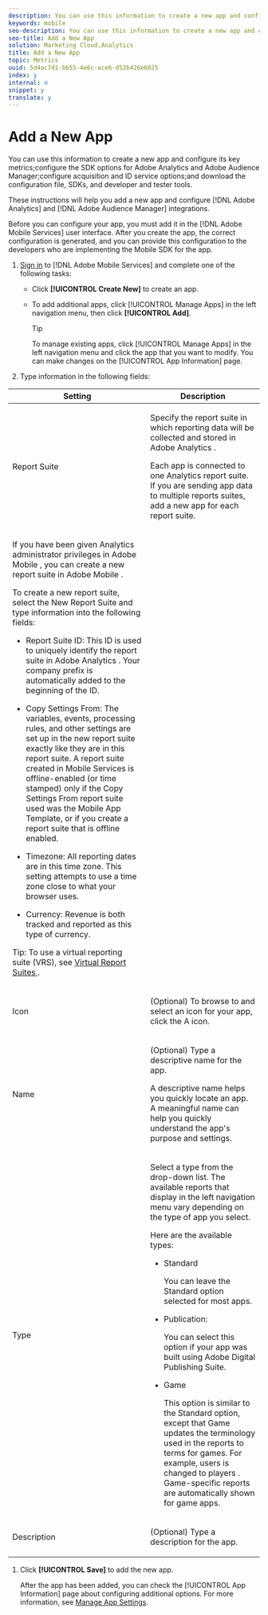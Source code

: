 ```yaml
---
description: You can use this information to create a new app and configure its key metrics;configure the SDK options for Adobe Analytics and Adobe Audience Manager;configure acquisition and ID service options;and download the configuration file, SDKs, and developer and tester tools.
keywords: mobile
seo-description: You can use this information to create a new app and configure its key metrics;configure the SDK options for Adobe Analytics and Adobe Audience Manager;configure acquisition and ID service options;and download the configuration file, SDKs, and developer and tester tools.
seo-title: Add a New App
solution: Marketing Cloud,Analytics
title: Add a New App
topic: Metrics
uuid: 5d4ac7d1-bb55-4e6c-ace6-d52b426e6025
index: y
internal: n
snippet: y
translate: y
---
```


# Add a New App

You can use this information to create a new app and configure its key metrics;configure the SDK options for Adobe Analytics and Adobe Audience Manager;configure acquisition and ID service options;and download the configuration file, SDKs, and developer and tester tools.

 These instructions will help you add a new app and configure [!DNL Adobe Analytics] and [!DNL Adobe Audience Manager] integrations.

Before you can configure your app, you must add it in the [!DNL Adobe Mobile Services] user interface. After you create the app, the correct configuration is generated, and you can provide this configuration to the developers who are implementing the Mobile SDK for the app. 

1. [Sign in](../gs/gs_signin.md#concept_7C5CF11607B4441EBE22982E955D1D5E) to [!DNL Adobe Mobile Services] and complete one of the following tasks:

    * Click **[!UICONTROL Create New]** to create an app. 
    * To add additional apps, click [!UICONTROL Manage Apps] in the left navigation menu, then click **[!UICONTROL Add]**.

       >[!TIP]
       >
       >To manage existing apps, click [!UICONTROL Manage Apps] in the left navigation menu and click the app that you want to modify. You can make changes on the [!UICONTROL App Information] page.

1. Type information in the following fields:

<table id="table_A9356F6A5D1F4441AE4E594C1E4F5FE6"> 
 <thead> 
  <tr> 
   <th colname="col1" class="entry"> Setting </th> 
   <th colname="col2" class="entry"> Description </th> 
  </tr> 
 </thead>
 <tbody> 
  <tr> 
   <td colname="col1" morerows="1"> <p> <span class="uicontrol"> Report Suite </span> </p> </td> 
   <td colname="col2"> <p>Specify the report suite in which reporting data will be collected and stored in <span class="keyword"> Adobe Analytics </span>. </p> <p> Each app is connected to one <span class="keyword"> Analytics </span> report suite. If you are sending app data to multiple reports suites, add a new app for each report suite. </p> </td> 
  </tr> 
  <tr> 
   <td colname="col2"> <p>If you have been given <span class="keyword"> Analytics </span> administrator privileges in <span class="keyword"> Adobe Mobile </span>, you can create a new report suite in <span class="keyword"> Adobe Mobile </span>. </p> <p>To create a new report suite, select the <span class="uicontrol"> New Report Suite </span> and type information into the following fields: </p> <p> 
     <ul id="ul_771732DB4445424F8E71838845A1E131"> 
      <li id="li_14BBFA72D01C41029737950095C63C1A"> <p> <span class="uicontrol"> Report Suite ID: </span> This ID is used to uniquely identify the report suite in <span class="keyword"> Adobe Analytics </span>. Your company prefix is automatically added to the beginning of the ID. </p> </li> 
      <li id="li_747FF935822B45C4A168EF1B6A2783D6"> <p> <span class="uicontrol"> Copy Settings From: </span> The variables, events, processing rules, and other settings are set up in the new report suite exactly like they are in this report suite. A report suite created in <span class="keyword"> Mobile Services </span> is offline-enabled (or time stamped) only if the <span class="wintitle"> Copy Settings From </span> report suite used was the Mobile App Template, or if you create a report suite that is offline enabled. </p> </li> 
      <li id="li_DF70F8872FBA4A8F80F5D8B2EB3E835C"> <p> <span class="uicontrol"> Timezone: </span> All reporting dates are in this time zone. This setting attempts to use a time zone close to what your browser uses. </p> </li> 
      <li id="li_C3EA81F601874156A4C669F2E3E66082"> <p> <span class="uicontrol"> Currency: </span> Revenue is both tracked and reported as this type of currency. </p> </li> 
     </ul> </p> <p> <p>Tip:  To use a virtual reporting suite (VRS), see <a href="../manage_apps/c_mob_vrs.md#concept_0C6EDD6139AC4B08A2316CFCE77CC717" format="dita" scope="local"> Virtual Report Suites </a>. </p> </p> </td> 
  </tr> 
  <tr> 
   <td colname="col1"> <p> <span class="uicontrol"> Icon </span> </p> </td> 
   <td colname="col2"> <p>(Optional) To browse to and select an icon for your app, click the <span class="uicontrol"> A </span> icon. </p> </td> 
  </tr> 
  <tr> 
   <td colname="col1"> <p> <span class="uicontrol"> Name </span> </p> </td> 
   <td colname="col2"> <p>(Optional) Type a descriptive name for the app. </p> <p>A descriptive name helps you quickly locate an app. A meaningful name can help you quickly understand the app's purpose and settings. </p> </td> 
  </tr> 
  <tr> 
   <td colname="col1"> <p> <span class="uicontrol"> Type </span> </p> </td> 
   <td colname="col2"> <p>Select a type from the drop-down list. The available reports that display in the left navigation menu vary depending on the type of app you select. </p> <p>Here are the available types: </p> 
    <ul id="ul_CDB18D35AF404821821CE3CEC243ADB9"> 
     <li id="li_0C66033E68E74920AF8D192067A96B77"> <span class="uicontrol"> Standard </span> <p>You can leave the <span class="uicontrol"> Standard </span> option selected for most apps. </p> </li> 
     <li id="li_E83F5FB9A4C8402DA35DEB2BE3C79700"> <span class="uicontrol"> Publication: </span> <p>You can select this option if your app was built using Adobe Digital Publishing Suite. </p> </li> 
     <li id="li_1C5038FB6F85462B87E2834C88AE1FFA"> <span class="uicontrol"> Game </span> <p>This option is similar to the <span class="uicontrol"> Standard </span> option, except that <span class="uicontrol"> Game </span> updates the terminology used in the reports to terms for games. For example, <span class="term"> users </span> is changed to <span class="term"> players </span>. Game-specific reports are automatically shown for game apps. </p> </li> 
    </ul> </td> 
  </tr> 
  <tr> 
   <td colname="col1"> <p> <span class="uicontrol"> Description </span> </p> </td> 
   <td colname="col2"> <p>(Optional) Type a description for the app. </p> </td> 
  </tr> 
 </tbody> 
</table>

1. Click **[!UICONTROL Save]** to add the new app.

   After the app has been added, you can check the [!UICONTROL App Information] page about configuring additional options. For more information, see [Manage App Settings](../c_manage_app_settings/c_manage_app_settings.md#concept_3A1E216CB91D43C5BE343CF2D9398D27).
